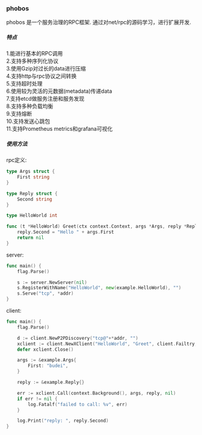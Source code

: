 ### phobos

phobos 是一个服务治理的RPC框架.
通过对net/rpc的源码学习，进行扩展开发.

##### 特点

1.能进行基本的RPC调用  
2.支持多种序列化协议  
3.使用Gzip对过长的data进行压缩  
4.支持http与rpc协议之间转换  
5.支持超时处理  
6.使用较为灵活的元数据(metadata)传递data  
7.支持etcd做服务注册和服务发现  
8.支持多种负载均衡  
9.支持熔断  
10.支持发送心跳包  
11.支持Prometheus metrics和grafana可视化

##### 使用方法

rpc定义:
```go
type Args struct {
	First string
}

type Reply struct {
	Second string
}

type HelloWorld int

func (t *HelloWorld) Greet(ctx context.Context, args *Args, reply *Reply) error {
	reply.Second = "Hello " + args.First
	return nil
}
```

server:
```go
func main() {
	flag.Parse()

	s := server.NewServer(nil)
	s.RegisterWithName("HelloWorld", new(example.HelloWorld), "")
	s.Serve("tcp", *addr)
}
```

client:
```go
func main() {
	flag.Parse()

	d := client.NewP2PDiscovery("tcp@"+*addr, "")
	xclient := client.NewXClient("HelloWorld", "Greet", client.Failtry, client.RandomSelect, d, client.DefaultOption)
	defer xclient.Close()

	args := &example.Args{
		First: "budei",
	}

	reply := &example.Reply{}

	err := xclient.Call(context.Background(), args, reply, nil)
	if err != nil {
		log.Fatalf("failed to call: %v", err)
	}

	log.Print("reply: ", reply.Second)
}
```
